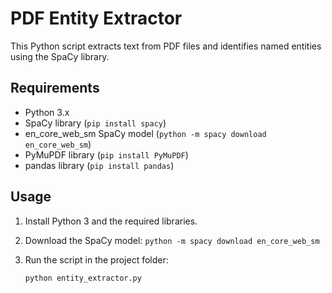 # PDF Entity Extractor

This Python script extracts text from PDF files and identifies named entities using the SpaCy library.

## Requirements

- Python 3.x
- SpaCy library (`pip install spacy`)
- en_core_web_sm SpaCy model (`python -m spacy download en_core_web_sm`)
- PyMuPDF library (`pip install PyMuPDF`)
- pandas library (`pip install pandas`)

## Usage

1. Install Python 3 and the required libraries.
2. Download the SpaCy model: `python -m spacy download en_core_web_sm`
3. Run the script in the project folder:

   ```bash
   python entity_extractor.py
